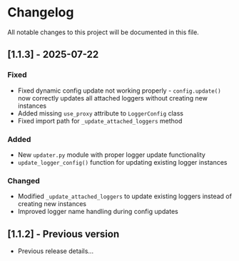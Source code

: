 # Changelog

All notable changes to this project will be documented in this file.

## [1.1.3] - 2025-07-22

### Fixed
- Fixed dynamic config update not working properly - `config.update()` now correctly updates all attached loggers without creating new instances
- Added missing `use_proxy` attribute to `LoggerConfig` class
- Fixed import path for `_update_attached_loggers` method

### Added
- New `updater.py` module with proper logger update functionality
- `update_logger_config()` function for updating existing logger instances

### Changed
- Modified `_update_attached_loggers` to update existing loggers instead of creating new instances
- Improved logger name handling during config updates

## [1.1.2] - Previous version
- Previous release details...